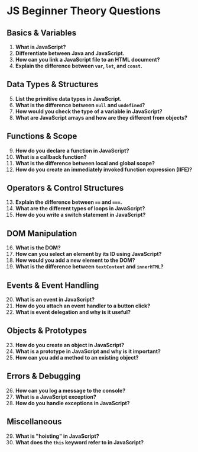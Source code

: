 # JS Beginner Theory Questions

## Basics & Variables

1. **What is JavaScript?**
2. **Differentiate between Java and JavaScript.**
3. **How can you link a JavaScript file to an HTML document?**
4. **Explain the difference between `var`, `let`, and `const`.**

## Data Types & Structures

5. **List the primitive data types in JavaScript.**
6. **What is the difference between `null` and `undefined`?**
7. **How would you check the type of a variable in JavaScript?**
8. **What are JavaScript arrays and how are they different from objects?**

## Functions & Scope

9. **How do you declare a function in JavaScript?**
10. **What is a callback function?**
11. **What is the difference between local and global scope?**
12. **How do you create an immediately invoked function expression (IIFE)?**

## Operators & Control Structures

13. **Explain the difference between `==` and `===`.**
14. **What are the different types of loops in JavaScript?**
15. **How do you write a switch statement in JavaScript?**

## DOM Manipulation

16. **What is the DOM?**
17. **How can you select an element by its ID using JavaScript?**
18. **How would you add a new element to the DOM?**
19. **What is the difference between `textContent` and `innerHTML`?**

## Events & Event Handling

20. **What is an event in JavaScript?**
21. **How do you attach an event handler to a button click?**
22. **What is event delegation and why is it useful?**

## Objects & Prototypes

23. **How do you create an object in JavaScript?**
24. **What is a prototype in JavaScript and why is it important?**
25. **How can you add a method to an existing object?**

## Errors & Debugging

26. **How can you log a message to the console?**
27. **What is a JavaScript exception?**
28. **How do you handle exceptions in JavaScript?**

## Miscellaneous

29. **What is "hoisting" in JavaScript?**
30. **What does the `this` keyword refer to in JavaScript?**